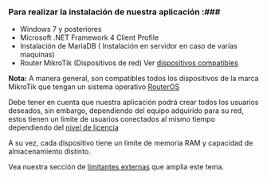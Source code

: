 

### Para realizar la instalación de nuestra aplicación :###

- Windows 7 y posteriores
- Microsoft .NET Framework 4 Client Profile
- Instalación de MariaDB  ( Instalación en servidor en caso de varías maquinas)
- Router MikroTik (Dispositivos de red) Ver [dispositivos compatibles](https://mikrotik.com/products/group/wireless-systems?filter&s=c&os=[%22ros%22)


 **Nota:** A manera general, son compatibles todos los dispositivos de la marca MikroTik que tengan un sistema operativo [RouterOS](https://mikrotik.com/software)

Debe tener en cuenta que nuestra aplicación podrá crear todos los usuarios deseados, sin embargo, dependiendo del equipo adquirido para su red, estos tienen un limite de usuarios conectados al mismo tiempo dependiendo del [nivel de licencia](https://wiki.mikrotik.com/wiki/Manual:License#License_Levels)

A su vez, cada dispositivo tiene un limite de memoria RAM y capacidad de almacenamiento distinto.

Vea nuestra sección de [limitantes externas](/faq#/limitantes) que amplia este tema.